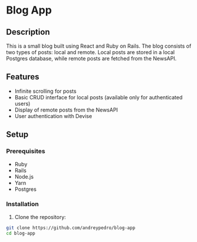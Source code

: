 # Blog App

## Description

This is a small blog built using React and Ruby on Rails. The blog consists of two types of posts: local and remote. Local posts are stored in a local Postgres database, while remote posts are fetched from the NewsAPI.

## Features

- Infinite scrolling for posts
- Basic CRUD interface for local posts (available only for authenticated users)
- Display of remote posts from the NewsAPI
- User authentication with Devise

## Setup

### Prerequisites

- Ruby
- Rails
- Node.js
- Yarn
- Postgres

### Installation

1. Clone the repository:

```sh
git clone https://github.com/andreypedro/blog-app
cd blog-app
```
